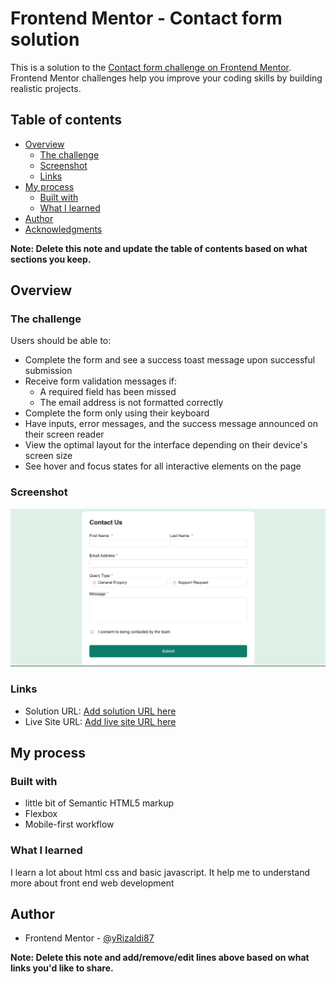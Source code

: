 # Frontend Mentor - Contact form solution

This is a solution to the [Contact form challenge on Frontend Mentor](https://www.frontendmentor.io/challenges/contact-form--G-hYlqKJj). Frontend Mentor challenges help you improve your coding skills by building realistic projects.

## Table of contents

- [Overview](#overview)
  - [The challenge](#the-challenge)
  - [Screenshot](#screenshot)
  - [Links](#links)
- [My process](#my-process)
  - [Built with](#built-with)
  - [What I learned](#what-i-learned)
- [Author](#author)
- [Acknowledgments](#acknowledgments)

**Note: Delete this note and update the table of contents based on what sections you keep.**

## Overview

### The challenge

Users should be able to:

- Complete the form and see a success toast message upon successful submission
- Receive form validation messages if:
  - A required field has been missed
  - The email address is not formatted correctly
- Complete the form only using their keyboard
- Have inputs, error messages, and the success message announced on their screen reader
- View the optimal layout for the interface depending on their device's screen size
- See hover and focus states for all interactive elements on the page

### Screenshot

![](./screenshot.png)

### Links

- Solution URL: [Add solution URL here](https://github.com/Rizaldi87/CONTACT-FORM-MAIN-SOLUTION-USING-CSS-FLEXBOX-AND-VANILLA-JAVASCRIPT)
- Live Site URL: [Add live site URL here](https://rizaldi87.github.io/CONTACT-FORM-MAIN-SOLUTION-USING-CSS-FLEXBOX-AND-VANILLA-JAVASCRIPT/)

## My process

### Built with

- little bit of Semantic HTML5 markup
- Flexbox
- Mobile-first workflow

### What I learned

I learn a lot about html css and basic javascript. It help me to understand more about front end web development

## Author

- Frontend Mentor - [@yRizaldi87](https://www.frontendmentor.io/profile/Rizaldi87)

**Note: Delete this note and add/remove/edit lines above based on what links you'd like to share.**
